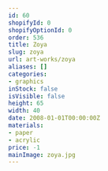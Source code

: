 ```yaml
---
id: 60
shopifyId: 0
shopifyOptionId: 0
order: 536
title: Zoya
slug: zoya
url: art-works/zoya
aliases: []
categories:
- graphics
inStock: false
isVisible: false
height: 65
width: 40
date: 2008-01-01T00:00:00Z
materials:
- paper
- acrylic
price: -1
mainImage: zoya.jpg
---
```

